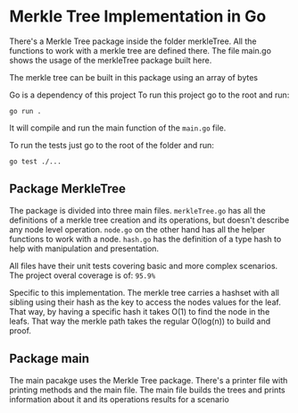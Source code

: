 # Merkle Tree Implementation in Go

There's a Merkle Tree package inside the folder merkleTree. All the functions to work with a merkle tree are defined there.
The file main.go shows the usage of the merkleTree package built here. 

The merkle tree can be built in this package using an array of bytes

Go is a dependency of this project
To run this project go to the root and run:
```
go run .
```
It will compile and run the main function of the `main.go` file.

To run the tests just go to the root of the folder and run:
```
go test ./...
```

## Package MerkleTree
The package is divided into three main files. `merkleTree.go` has all the definitions of a merkle tree creation and its operations, but doesn't describe any node level operation. `node.go` on the other hand has all the helper functions to work with a node. `hash.go` has the definition of a type hash to help with manipulation and presentation. 

All files have their unit tests covering basic and more complex scenarios. The project overal coverage is of: `95.9%`

Specific to this implementation. The merkle tree carries a hashset with all sibling using their hash as the key to access the nodes values for the leaf. That way, by having a specific hash it takes O(1) to find the node in the leafs. That way the merkle path takes the regular O(log(n)) to build and proof.

## Package main
The main pacakge uses the Merkle Tree package. There's a printer file with printing methods and the main file. The main file builds the trees and prints information about it and its operations results for a scenario